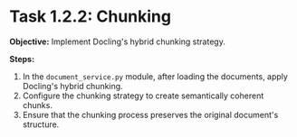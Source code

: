 # Task 1.2.2: Chunking

**Objective:** Implement Docling's hybrid chunking strategy.

**Steps:**

1.  In the `document_service.py` module, after loading the documents, apply Docling's hybrid chunking.
2.  Configure the chunking strategy to create semantically coherent chunks.
3.  Ensure that the chunking process preserves the original document's structure.